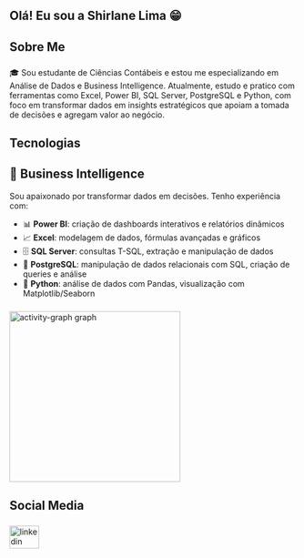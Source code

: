 ## Olá! Eu sou a Shirlane Lima 😁

<h2 align="left">Sobre Me</h2>

###

<p align="left">🎓 Sou estudante de Ciências Contábeis e estou me especializando em Análise de Dados e Business Intelligence. Atualmente, estudo e pratico com ferramentas como Excel, Power BI, SQL Server, PostgreSQL e Python, com foco em transformar dados em insights estratégicos que apoiam a tomada de decisões e agregam valor ao negócio.</p>

###


###

<h2 align="left">Tecnologias</h2>

###

## 💼 Business Intelligence

Sou apaixonado por transformar dados em decisões. Tenho experiência com:

- 📊 **Power BI**: criação de dashboards interativos e relatórios dinâmicos  
- 📈 **Excel**: modelagem de dados, fórmulas avançadas e gráficos  
- 🗄️ **SQL Server**: consultas T-SQL, extração e manipulação de dados  
- 🐘 **PostgreSQL**: manipulação de dados relacionais com SQL, criação de queries e análise  
- 🐍 **Python**: análise de dados com Pandas, visualização com Matplotlib/Seaborn  


###

<div align="left">
 
  <img src="https://github-readme-activity-graph.vercel.app/graph?username=shirlanelima&radius=16&theme=gruvbox&area=true&order=5" height="300" alt="activity-graph graph"  />
</div>

###

<h2 align="left">Social Media</h2>

###

<div align="left">
  <a href="https://www.linkedin.com/in/shirlane-lima" target="_blank">
    <img src="https://raw.githubusercontent.com/maurodesouza/profile-readme-generator/master/src/assets/icons/social/linkedin/default.svg" width="52" height="40" alt="linkedin logo"  />
  </a>
</div>

###
